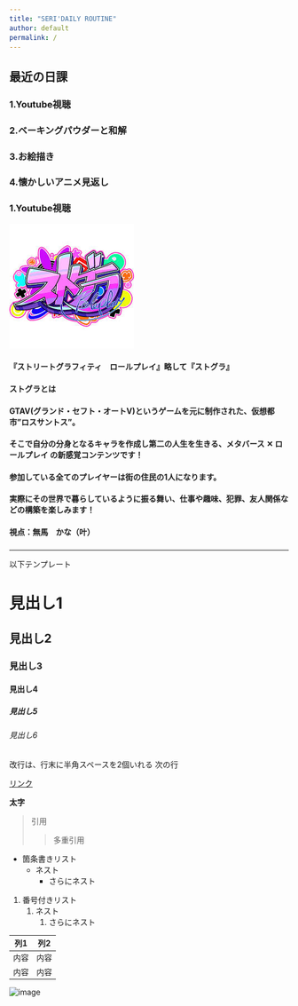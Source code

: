 ```yaml
---
title: "SERI'DAILY ROUTINE"
author: default
permalink: /
---
```

## 最近の日課
### 1.Youtube視聴
### 2.ベーキングパウダーと和解
### 3.お絵描き
### 4.懐かしいアニメ見返し


### 1.Youtube視聴
![image](/assets/images/st.jpg)
#### 『ストリートグラフィティ　ロールプレイ』略して『ストグラ』
#### ストグラとは
#### GTAV(グランド・セフト・オートV)というゲームを元に制作された、仮想都市”ロスサントス”。
#### そこで自分の分身となるキャラを作成し第二の人生を生きる、メタバース ✕ ロールプレイ の新感覚コンテンツです！
#### 参加している全てのプレイヤーは街の住民の1人になります。
#### 実際にその世界で暮らしているように振る舞い、仕事や趣味、犯罪、友人関係などの構築を楽しみます！

#### 視点：無馬　かな（叶）

### 

---

以下テンプレート

# 見出し1
## 見出し2
### 見出し3
#### 見出し4
##### 見出し5
###### 見出し6

改行は、行末に半角スペースを2個いれる
次の行

[リンク](https://www.google.co.jp/)

**太字**

> 引用
>> 多重引用


- 箇条書きリスト
  - ネスト
    - さらにネスト


1. 番号付きリスト
   1. ネスト
      1. さらにネスト


| 列1  | 列2  |
|-----|-----|
| 内容  | 内容  |
| 内容  | 内容  |

![image](/GHPages_WebSite/assets/images/logo-150.png)
